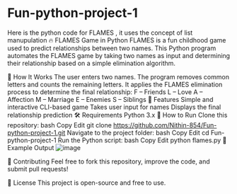 # Fun-python-project-1
Here is the python code for FLAMES , it uses the concept of list manupulation
🔥 FLAMES Game in Python
FLAMES is a fun childhood game used to predict relationships between two names. This Python program automates the FLAMES game by taking two names as input and determining their relationship based on a simple elimination algorithm.

📌 How It Works
The user enters two names.
The program removes common letters and counts the remaining letters.
It applies the FLAMES elimination process to determine the final relationship:
F – Friends
L – Love
A – Affection
M – Marriage
E – Enemies
S – Siblings
🚀 Features
Simple and interactive CLI-based game
Takes user input for names
Displays the final relationship prediction
🛠 Requirements
Python 3.x
📂 How to Run
Clone this repository:
bash
Copy
Edit
git clone https://github.com/Nithin-854/Fun-python-project-1.git
Navigate to the project folder:
bash
Copy
Edit
cd Fun-python-project-1
Run the Python script:
bash
Copy
Edit
python flames.py
📜 Example Output
![image](https://github.com/user-attachments/assets/747eb68a-9268-4b85-9082-4dd64bf31c3a)

🌟 Contributing
Feel free to fork this repository, improve the code, and submit pull requests!

📌 License
This project is open-source and free to use.

